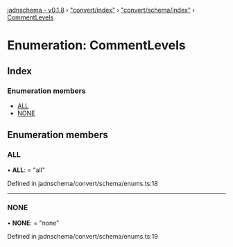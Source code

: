 [jadnschema - v0.1.8](../globals.md) › ["convert/index"](../modules/_convert_index_.md) › ["convert/schema/index"](../modules/_convert_index_._convert_schema_index_.md) › [CommentLevels](_convert_index_._convert_schema_index_.commentlevels.md)

# Enumeration: CommentLevels

## Index

### Enumeration members

* [ALL](_convert_index_._convert_schema_index_.commentlevels.md#all)
* [NONE](_convert_index_._convert_schema_index_.commentlevels.md#none)

## Enumeration members

###  ALL

• **ALL**: = "all"

Defined in jadnschema/convert/schema/enums.ts:18

___

###  NONE

• **NONE**: = "none"

Defined in jadnschema/convert/schema/enums.ts:19
